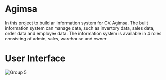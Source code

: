 # Agimsa
In this project to build an information system for CV. Agimsa. The built information system can manage data, such as inventory data, sales data, order data and employee data. The information system is available in 4 roles consisting of admin, sales, warehouse and owner.

# User Interface
![Group 5](https://user-images.githubusercontent.com/71582007/184111378-406042ac-0416-4d96-b853-642f78785214.png)
